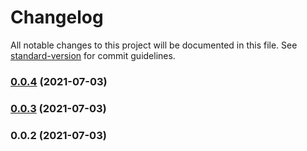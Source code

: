 # Changelog

All notable changes to this project will be documented in this file. See [standard-version](https://github.com/conventional-changelog/standard-version) for commit guidelines.

### [0.0.4](https://github.com/stackhackerio/tailwindcss-classless/compare/v0.0.3...v0.0.4) (2021-07-03)

### [0.0.3](https://github.com/stackhackerio/tailwindcss-classless/compare/v0.0.2...v0.0.3) (2021-07-03)

### 0.0.2 (2021-07-03)
